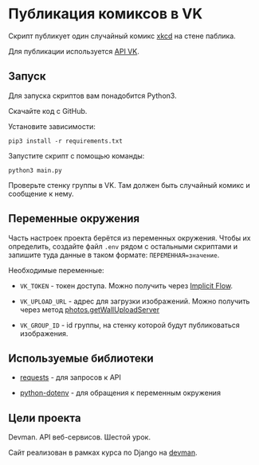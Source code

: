 # Публикация комиксов в VK

Скрипт публикует один случайный комикс [xkcd](https://xkcd.com/) на стене паблика.

Для публикации используется [API VK](https://vk.com/dev/api_requests).


## Запуск

Для запуска скриптов вам понадобится Python3.

Скачайте код с GitHub.

Установите зависимости:

`pip3 install -r requirements.txt`

Запустите скрипт с помощью команды:

`python3 main.py`

Проверьте стенку группы в VK. Там должен быть случайный комикс и сообщение к нему.


## Переменные окружения

Часть настроек проекта берётся из переменных окружения. Чтобы их определить, создайте файл `.env` рядом с остальными
скриптами и запишите туда данные в таком формате: `ПЕРЕМЕННАЯ=значение`.

Необходимые переменные:
- `VK_TOKEN` - токен доступа. Можно получить через [Implicit Flow](https://vk.com/dev/implicit_flow_user).

- `VK_UPLOAD_URL` - адрес для загрузки изображений. Можно получить через метод
[photos.getWallUploadServer](https://vk.com/dev/photos.getWallUploadServer)

- `VK_GROUP_ID` - id группы, на стенку которой будут публиковаться изображения.


## Используемые библиотеки

* [requests](https://pypi.org/project/requests/) - для запросов к API

* [python-dotenv](https://pypi.org/project/python-dotenv/) - для обращения к переменным окружения


## Цели проекта

Devman. API веб-сервисов. Шестой урок.

Сайт реализован в рамках курса по Django на [devman](https://dvmn.org/modules/).
